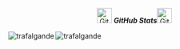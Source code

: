 <p align="center"><img src="https://media.giphy.com/media/8UHRm5oY4k4FDxq5QG/giphy.gif" width="30px" alt="GitHub-Status"/>&nbsp;<i><b>GitHub Stats</b></i><img src="https://media.giphy.com/media/8UHRm5oY4k4FDxq5QG/giphy.gif" width="30px" alt="GitHub-Status"/></p>

<p>
  <img align="left" src="https://github-readme-stats.vercel.app/api?username=trafalgande&include_all_commits=true&count_private=true&show_icons=true&ocale=en&layout=compact" alt="trafalgande" />
</p>

<p>
  <img align="left" src="https://github-readme-stats.vercel.app/api/top-langs?username=trafalgande&show_icons=true&locale=en&layout=compact" alt="trafalgande" />
</p>
  
